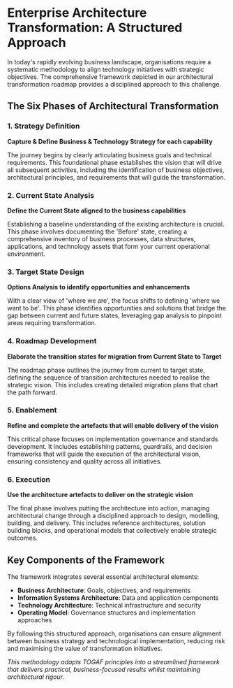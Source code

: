 # Enterprise Architecture Transformation: A Structured Approach

In today's rapidly evolving business landscape, organisations require a systematic methodology to align technology initiatives with strategic objectives. The comprehensive framework depicted in our architectural transformation roadmap provides a disciplined approach to this challenge.

## The Six Phases of Architectural Transformation

### 1. Strategy Definition
**Capture & Define Business & Technology Strategy for each capability**

The journey begins by clearly articulating business goals and technical requirements. This foundational phase establishes the vision that will drive all subsequent activities, including the identification of business objectives, architectural principles, and requirements that will guide the transformation.

### 2. Current State Analysis
**Define the Current State aligned to the business capabilities**

Establishing a baseline understanding of the existing architecture is crucial. This phase involves documenting the 'Before' state, creating a comprehensive inventory of business processes, data structures, applications, and technology assets that form your current operational environment.

### 3. Target State Design
**Options Analysis to identify opportunities and enhancements**

With a clear view of 'where we are', the focus shifts to defining 'where we want to be'. This phase identifies opportunities and solutions that bridge the gap between current and future states, leveraging gap analysis to pinpoint areas requiring transformation.

### 4. Roadmap Development
**Elaborate the transition states for migration from Current State to Target**

The roadmap phase outlines the journey from current to target state, defining the sequence of transition architectures needed to realise the strategic vision. This includes creating detailed migration plans that chart the path forward.

### 5. Enablement
**Refine and complete the artefacts that will enable delivery of the vision**

This critical phase focuses on implementation governance and standards development. It includes establishing patterns, guardrails, and decision frameworks that will guide the execution of the architectural vision, ensuring consistency and quality across all initiatives.

### 6. Execution
**Use the architecture artefacts to deliver on the strategic vision**

The final phase involves putting the architecture into action, managing architectural change through a disciplined approach to design, modelling, building, and delivery. This includes reference architectures, solution building blocks, and operational models that collectively enable strategic outcomes.

## Key Components of the Framework

The framework integrates several essential architectural elements:
- **Business Architecture**: Goals, objectives, and requirements
- **Information Systems Architecture**: Data and application components
- **Technology Architecture**: Technical infrastructure and security
- **Operating Model**: Governance structures and implementation approaches

By following this structured approach, organisations can ensure alignment between business strategy and technological implementation, reducing risk and maximising the value of transformation initiatives.

*This methodology adapts TOGAF principles into a streamlined framework that delivers practical, business-focused results whilst maintaining architectural rigour.*